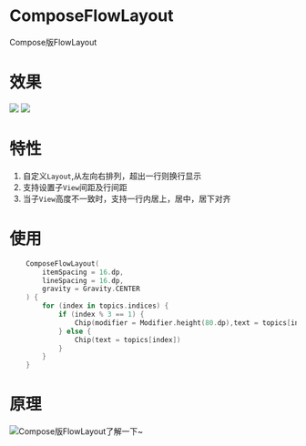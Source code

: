 # ComposeFlowLayout
Compose版FlowLayout

# 效果
![](https://raw.githubusercontents.com/shenzhen2017/resource/main/2021/augest/p6.png)
![](https://raw.githubusercontents.com/shenzhen2017/resource/main/2021/augest/p7.png)

# 特性
1. 自定义`Layout`,从左向右排列，超出一行则换行显示
2. 支持设置子`View`间距及行间距
3. 当子`View`高度不一致时，支持一行内居上，居中，居下对齐

# 使用
```kotlin
    ComposeFlowLayout(
        itemSpacing = 16.dp,
        lineSpacing = 16.dp,
        gravity = Gravity.CENTER
    ) {
        for (index in topics.indices) {
            if (index % 3 == 1) {
                Chip(modifier = Modifier.height(80.dp),text = topics[index])
            } else {
                Chip(text = topics[index])
            }
        }
    }
```

# 原理
![Compose版FlowLayout了解一下~](https://juejin.cn/post/6996661434083967013)

